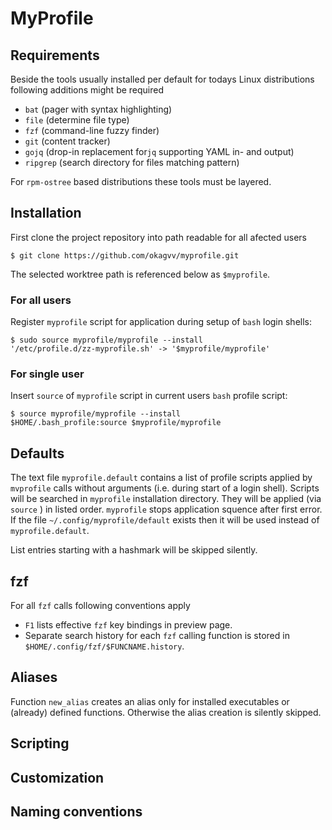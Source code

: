 # MyProfile

## Requirements

Beside the tools usually installed per default for todays Linux distributions following additions
might be required

- `bat` (pager with syntax highlighting)
- `file` (determine file type)
- `fzf` (command-line fuzzy finder)
- `git` (content tracker)
- `gojq` (drop-in replacement for`jq` supporting YAML in- and output)
- `ripgrep` (search directory for files matching pattern)

For `rpm-ostree` based distributions these tools must be layered.

## Installation

First clone the project repository into path readable for all afected users

``` shell
$ git clone https://github.com/okagvv/myprofile.git
```

The selected worktree path is referenced below as `$myprofile`.

### For all users

Register `myprofile` script for application during setup of `bash` login shells:

``` shell
$ sudo source myprofile/myprofile --install
'/etc/profile.d/zz-myprofile.sh' -> '$myprofile/myprofile'
```

### For single user

Insert `source` of `myprofile` script in current users `bash` profile script:

``` shell
$ source myprofile/myprofile --install
$HOME/.bash_profile:source $myprofile/myprofile
```

## Defaults

The text file `myprofile.default` contains a list of profile scripts applied by `mvprofile` calls
without arguments (i.e. during start of a login shell).  Scripts will be searched in `myprofile`
installation directory. They will be applied (via `source` ) in listed order. `myprofile` stops
application squence after first error. If the file `~/.config/myprofile/default` exists then it will
be used instead of `myprofile.default`.

List entries starting with a hashmark will be skipped silently.

## fzf

For all `fzf` calls following conventions apply

- `F1` lists effective `fzf` key bindings in preview page.
- Separate search history for each `fzf` calling function is stored in
  `$HOME/.config/fzf/$FUNCNAME.history`.

## Aliases

Function `new_alias` creates an alias only for installed executables or (already) defined
functions. Otherwise the alias creation is silently skipped.

## Scripting

## Customization

## Naming conventions
